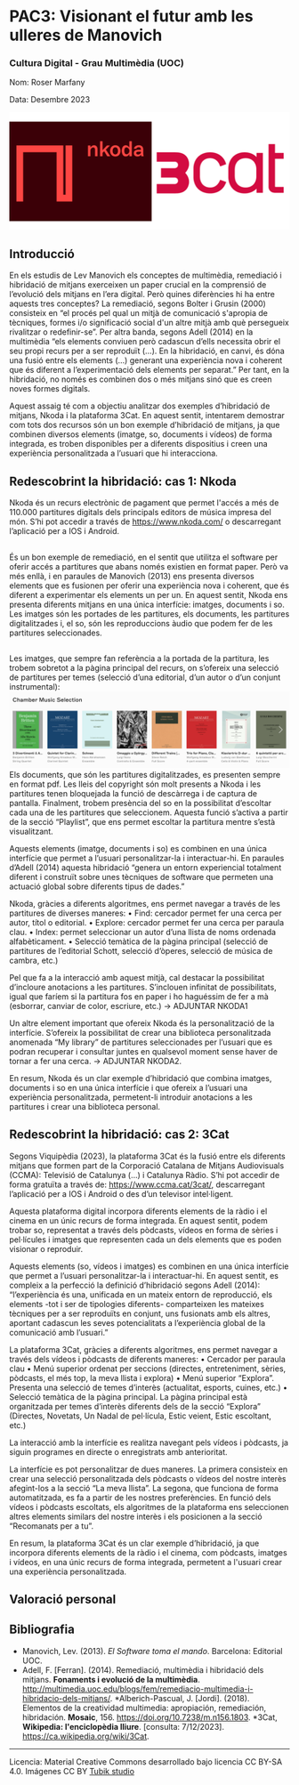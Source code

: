 # PAC3: Visionant el futur amb les ulleres de Manovich
### Cultura Digital - Grau Multimèdia (UOC)


Nom: Roser Marfany

Data: Desembre 2023

![Logos Nkoda i 3Cat](img/logos.png) 



## Introducció

En els estudis de Lev Manovich els conceptes de multimèdia, remediació i hibridació de mitjans exerceixen un paper crucial en la comprensió de l’evolució dels mitjans en l’era digital. Però quines diferències hi ha entre aquests tres conceptes? La remediació, segons Bolter i Grusin (2000) consisteix en “el procés pel qual un mitjà de comunicació s'apropia de tècniques, formes i/o significació social d'un altre mitjà amb què persegueix rivalitzar o redefinir-se”. Per altra banda, segons Adell (2014) en la multimèdia “els elements conviuen però cadascun d’ells necessita obrir el seu propi recurs per a ser reproduït (…). En la hibridació, en canvi, és dóna una fusió entre els elements (…) generant una experiència nova i coherent que és diferent a l’experimentació dels elements per separat.” Per tant, en la hibridació, no només es combinen dos o més mitjans sinó que es creen noves formes digitals.

Aquest assaig té com a objectiu analitzar dos exemples d’hibridació de mitjans, Nkoda i la plataforma 3Cat. En aquest sentit, intentarem demostrar com tots dos recursos són un bon exemple d’hibridació de mitjans, ja que combinen diversos elements (imatge, so, documents i vídeos) de forma integrada, es troben disponibles per a diferents dispositius i creen una experiència personalitzada a l’usuari que hi interacciona.

##

## Redescobrint la hibridació: cas 1: Nkoda

Nkoda és un recurs electrònic de pagament que permet l'accés a més de 110.000 partitures digitals dels principals editors de música impresa del món. S’hi pot accedir a través de https://www.nkoda.com/ o descarregant l’aplicació per a IOS i Android.
##
És un bon exemple de remediació, en el sentit que utilitza el software per oferir accés a partitures que abans només existien en format paper. Però va més enllà, i en paraules de Manovich (2013) ens presenta diversos elements que es fusionen per oferir una experiència nova i coherent, que és diferent a experimentar els elements un per un. En aquest sentit, Nkoda ens presenta diferents mitjans en una única interfície: imatges, documents i so. Les imatges són les portades de les partitures, els documents, les partitures digitalitzades i, el so, són les reproduccions àudio que podem fer de les partitures seleccionades. 
##
Les imatges, que sempre fan referència a la portada de la partitura, les trobem sobretot a la pàgina principal del recurs, on s’ofereix una selecció de partitures per temes (selecció d’una editorial, d’un autor o d’un conjunt instrumental):
![imatge selecció partitures](img/nkoda3.png)
Els documents, que són les partitures digitalitzades, es presenten sempre en format pdf. Les lleis del copyright són molt presents a Nkoda i les partitures tenen bloquejada la funció de descàrrega i de captura de pantalla.
Finalment, trobem presència del so en la possibilitat d’escoltar cada una de les partitures que seleccionem. Aquesta funció s’activa a partir de la secció “Playlist”, que ens permet escoltar la partitura mentre s’està visualitzant.

Aquests elements (imatge, documents i so) es combinen en una única interfície que permet a l’usuari personalitzar-la i interactuar-hi. En paraules d’Adell (2014) aquesta hibridació “genera un entorn experiencial totalment diferent i construït sobre unes tècniques de software que permeten una actuació global sobre diferents tipus de dades.”

Nkoda, gràcies a diferents algoritmes, ens permet navegar a través de les partitures de diverses maneres:
•	Find: cercador permet fer una cerca per autor, títol o editorial.
•	Explore: cercador permet fer una cerca per paraula clau.
•	Index: permet seleccionar un autor d’una llista de noms ordenada alfabèticament.
•	Selecció temàtica de la pàgina principal (selecció de partitures de l’editorial Schott, selecció d’òperes, selecció de música de cambra, etc.)

Pel que fa a la interacció amb aquest mitjà, cal destacar la possibilitat d’incloure anotacions a les partitures. S’inclouen infinitat de possibilitats, igual que faríem si la partitura fos en paper i ho haguéssim de fer a mà (esborrar, canviar de color, escriure, etc.) -> ADJUNTAR NKODA1

Un altre element important que ofereix Nkoda és la personalització de la interfície. S’ofereix la possibilitat de crear una biblioteca personalitzada anomenada “My library” de partitures seleccionades per l’usuari que es podran recuperar i consultar juntes en qualsevol moment sense haver de tornar a fer una cerca. -> ADJUNTAR NKODA2. 


En resum, Nkoda és un clar exemple d’hibridació que combina imatges, documents i so en una única interfície i que ofereix a l’usuari una experiència personalitzada, permetent-li introduir anotacions a les partitures i crear una biblioteca personal.




## Redescobrint la hibridació: cas 2: 3Cat

Segons Viquipèdia (2023), la plataforma 3Cat és la fusió entre els diferents mitjans que formen part de la Corporació Catalana de Mitjans Audiovisuals (CCMA): Televisió de Catalunya (...) i Catalunya Ràdio. S’hi pot accedir de forma gratuïta a través de: https://www.ccma.cat/3cat/, descarregant l’aplicació per a IOS i Android o des d’un televisor intel·ligent.

Aquesta plataforma digital incorpora diferents elements de la ràdio i el cinema en un únic recurs de forma integrada. En aquest sentit, podem trobar so, representat a través dels pòdcasts, vídeos en forma de sèries i pel·lícules i imatges que representen cada un dels elements que es poden visionar o reproduir. 

Aquests elements (so, vídeos i imatges) es combinen en una única interfície que permet a l’usuari personalitzar-la i interactuar-hi. En aquest sentit, es compleix a la perfecció la definició d’hibridació segons Adell (2014): “l’experiència és una, unificada en un mateix entorn de reproducció, els elements -tot i ser de tipologies diferents- comparteixen les mateixes tècniques per a ser reproduïts en conjunt, uns fusionats amb els altres, aportant cadascun les seves potencialitats a l’experiència global de la comunicació amb l’usuari.”

La plataforma 3Cat, gràcies a diferents algoritmes, ens permet navegar a través dels vídeos i pòdcasts de diferents maneres:
•	Cercador per paraula clau
•	Menú superior ordenat per seccions (directes, entreteniment, sèries, pòdcasts, el més top, la meva llista i explora)
•	Menú superior “Explora”. Presenta una selecció de temes d’interès (actualitat, esports, cuines, etc.)
•	Selecció temàtica de la pàgina principal. La pàgina principal està organitzada per temes d’interès diferents dels de la secció “Explora” (Directes, Novetats, Un Nadal de pel·lícula, Estic veient, Estic escoltant, etc.)

La interacció amb la interfície es realitza navegant pels vídeos i pòdcasts, ja siguin programes en directe o enregistrats amb anterioritat.

La interfície es pot personalitzar de dues maneres. La primera consisteix en crear una selecció personalitzada dels pòdcasts o vídeos del nostre interès afegint-los a la secció “La meva llista”. La segona, que funciona de forma automatitzada, es fa a partir de les nostres preferències. En funció dels vídeos i pòdcasts escoltats, els algoritmes de la plataforma ens seleccionen altres elements similars del nostre interès i els posicionen a la secció “Recomanats per a tu”.

En resum, la plataforma 3Cat és un clar exemple d’hibridació, ja que incorpora diferents elements de la ràdio i el cinema, com pòdcasts, imatges i vídeos, en una únic recurs de forma integrada, permetent a l'usuari crear una experiència personalitzada.


## Valoració personal


## Bibliografia

* Manovich, Lev. (2013). *El Software toma el mando*. Barcelona: Editorial UOC. 
* Adell, F. [Ferran]. (2014). Remediació, multimèdia i hibridació dels mitjans. **Fonaments i evolució de la multimèdia**. http://multimedia.uoc.edu/blogs/fem/remediacio-multimedia-i-hibridacio-dels-mitjans/.
*Alberich-Pascual, J. [Jordi]. (2018). Elementos de la creatividad multimedia: apropiación, remediación, hibridación. **Mosaic**, 156. https://doi.org/10.7238/m.n156.1803.
*3Cat, **Wikipedia: l'enciclopèdia lliure**. [consulta: 7/12/2023]. https://ca.wikipedia.org/wiki/3Cat.


----

Licencia: Material Creative Commons desarrollado bajo licencia CC BY-SA 4.0. Imágenes CC BY [Tubik studio](https://blog.tubikstudio.com/how-to-create-original-flat-illustrations-designers-tips/) 
